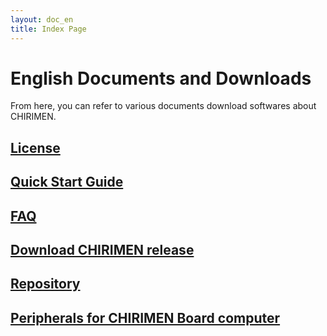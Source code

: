 ```yaml
---
layout: doc_en
title: Index Page
---
```


# English Documents and Downloads

From here, you can refer to various documents download softwares about CHIRIMEN. 

## [License](../../license/)

## [Quick Start Guide](quickStart.html)

## [FAQ](FAQ.html)

## [Download CHIRIMEN release](http://github.com/chirimen-org/release)

## [Repository](http://github.com/chirimen-org)

## [Peripherals for CHIRIMEN Board computer](peripherals.html)
